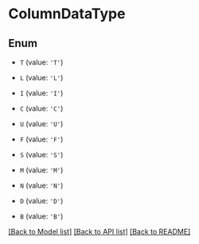 # ColumnDataType


## Enum

* `T` (value: `'T'`)

* `L` (value: `'L'`)

* `I` (value: `'I'`)

* `C` (value: `'C'`)

* `U` (value: `'U'`)

* `F` (value: `'F'`)

* `S` (value: `'S'`)

* `M` (value: `'M'`)

* `N` (value: `'N'`)

* `D` (value: `'D'`)

* `B` (value: `'B'`)

[[Back to Model list]](../README.md#documentation-for-models) [[Back to API list]](../README.md#documentation-for-api-endpoints) [[Back to README]](../README.md)



